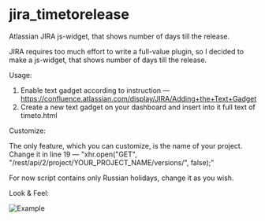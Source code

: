 jira_timetorelease
==================

Atlassian JIRA js-widget, that shows number of days till the release.

JIRA requires too much effort to write a full-value plugin, so I decided to make a js-widget, that shows number of days till the release.

Usage:

1. Enable text gadget according to instruction — https://confluence.atlassian.com/display/JIRA/Adding+the+Text+Gadget
2. Create a new text gadget on your dashboard and insert into it full text of timeto.html

Customize:

The only feature, which you can customize, is the name of your project.
Change it in line 19 — "xhr.open("GET", "/rest/api/2/project/YOUR_PROJECT_NAME/versions/", false);"

For now script contains only Russian holidays, change it as you wish.

Look & Feel:

![Example](http://i.imgur.com/bcCOe8d.png)
